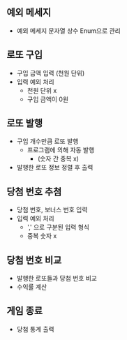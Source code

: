 ## 예외 메세지
- 예외 메세지 문자열 상수 Enum으로 관리

## 로또 구입
- 구입 금액 입력 (천원 단위)
- 입력 예외 처리 
  - 천원 단위 x 
  - 구입 금액이 0원

## 로또 발행
- 구입 개수만큼 로또 발행
  - 프로그램에 의해 자동 발행 
    - (숫자 간 중복 x)
- 발행한 로또 정보 정렬 후 출력

## 당첨 번호 추첨
- 당첨 번호, 보너스 번호 입력
- 입력 예외 처리
  - ',' 으로 구분된 입력 형식
  - 중복 숫자 x

## 당첨 번호 비교
- 발행한 로또들과 당첨 번호 비교
- 수익률 계산

## 게임 종료
- 당첨 통계 출력